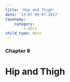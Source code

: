 ```yaml
---
title: 'Hip and Thigh'
date: '13:07 09-07-2017'
taxonomy:
    category:
        - docs
child_type: docs
---
```


### Chapter 8

# Hip and Thigh